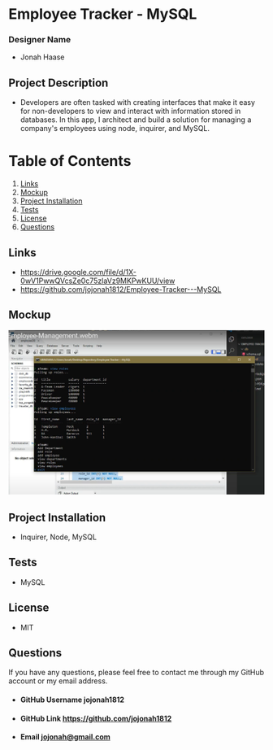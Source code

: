 # Employee Tracker - MySQL

### Designer Name
* Jonah Haase 

## Project Description
* Developers are often tasked with creating interfaces that make it easy for non-developers to view and interact with information stored in databases.  In this app, I
architect and build a solution for managing a company's employees using node, inquirer, and MySQL.

# Table of Contents
1. [Links](#links)
2. [Mockup](#mockup)
3. [Project Installation](#project-installation)
4. [Tests](#tests)
5. [License](#license)
6. [Questions](#questions)

## Links
* https://drive.google.com/file/d/1X-0wV1PwwQVcsZe0c75zlaVz9MKPwKUU/view
* https://github.com/jojonah1812/Employee-Tracker---MySQL

## Mockup
![Terminal interface.](./ScreenShotEmpTracker.png)

## Project Installation
* Inquirer, Node, MySQL 

## Tests
* MySQL

## License
* MIT

## Questions
If you have any questions, please feel free to contact me through my GitHub account or my email address.

* #### GitHub Username    jojonah1812
* #### GitHub Link    https://github.com/jojonah1812
* #### Email    jojonah@gmail.com
